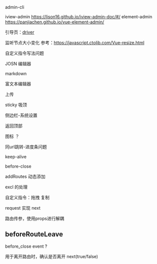 

admin-cli

iview-admin https://lison16.github.io/iview-admin-doc/#/
element-admin https://panjiachen.github.io/vue-element-admin/

引导页：[driver](https://github.com/kamranahmedse/driver.js)

监听节点大小变化  参考：https://javascript.ctolib.com/Vue-resize.html

自定义指令写法问题

JOSN 编辑器

markdown

富文本编辑器

上传

sticky 吸顶

侧边栏-系统设置

返回顶部

图标 ？




同url跳转-进度条问题

keep-alive

before-close

addRoutes 动态添加

excl 的处理

自定义指令：拖拽 复制

request 实现 next


路由传参，使用props进行解耦


## beforeRouteLeave  

before_close event ?

用于离开路由时，确认是否离开 next(true/false)